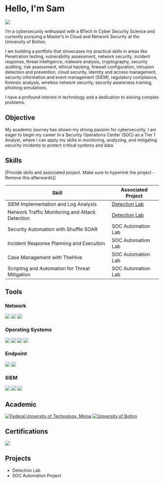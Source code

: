 # Hello, I'm Sam
<a href="[https://linkedin.com](https://www.linkedin.com/in/toluwase-owononi-a7b7421b2/)"><img src="https://img.shields.io/badge/-LinkedIn-0072b1?&style=for-the-badge&logo=linkedin&logoColor=white" /></a>

I’m a cybersecurity enthusiast with a BTech in Cyber Security Science and currently pursuing a Master’s in Cloud and Network Security at the University of Bolton.

I am building a portfolio that showcases my practical skills in areas like Penetration testing, vulnerability assessment, network security, incident response, threat intelligence, malware analysis, cryptography, security auditing, risk assessment, ethical hacking, firewall configuration, intrusion detection and prevention, cloud security, identity and access management, security information and event management (SIEM), regulatory compliance, forensic analysis, wireless network security, security awareness training, phishing simulations.

I have a profound interest in technology and a dedication to solving complex problems.

## Objective

My academic journey has shown my strong passion for cybersecurity. I am eager to begin my career in a Security Operations Center (SOC) as a Tier 1 Analyst, where I can apply my skills in monitoring, analyzing, and mitigating security incidents to protect critical systems and data.

## Skills
[Provide skills and associated project. Make sure to hyperlink the project - Remove this afterwards]]

| Skill                                         | Associated Project         |
|-----------------------------------------------|----------------------------|
| SIEM Implementation and Log Analysis          | <a href="https://google.com">Detection Lab</a>|
| Network Traffic Monitoring and Attack Detection | <a href="https://google.com">Detection Lab</a>|
| Security Automation with Shuffle SOAR         | SOC Automation Lab|
| Incident Response Planning and Execution      | SOC Automation Lab|
| Case Management with TheHive                  | SOC Automation Lab|
| Scripting and Automation for Threat Mitigation | SOC Automation Lab|

## Tools

### Network
<div>
    <img src="https://img.shields.io/badge/Wireshark-005F9E?style=for-the-badge&logo=wireshark&logoColor=white" />
    <img src="https://img.shields.io/badge/Nmap-005F9E?style=for-the-badge&logo=nmap&logoColor=white)" />
    <img src="https://img.shields.io/badge/Snort-005F9E?style=for-the-badge&logo=snort&logoColor=white)" />

</div>

### Operating Systems
<div>
    <img src="https://img.shields.io/badge/Kali%20Linux-557C94?style=for-the-badge&logo=kalilinux&logoColor=white" />
    <img src="https://img.shields.io/badge/Ubuntu-E95420?style=for-the-badge&logo=ubuntu&logoColor=white" />
    <img src="https://img.shields.io/badge/Parrot%20OS-10BB82?style=for-the-badge&logo=linux&logoColor=white" />
    <img src="https://img.shields.io/badge/Windows-0078D6?style=for-the-badge&logo=windows&logoColor=white" />

</div>

### Endpoint
<div>
    <img src="https://img.shields.io/badge/-Microsoft_Defender_for_Endpoint-00A4EF?&style=for-the-badge&logo=Microsoft&logoColor=white" />
    <img src="https://img.shields.io/badge/-Velociraptor-4B275F?&style=for-the-badge&logo=Velociraptor&logoColor=white" />
</div>

### SIEM
<div>
    <img src="https://img.shields.io/badge/-Splunk-000000?&style=for-the-badge&logo=Splunk&logoColor=white" />
    <img src="https://img.shields.io/badge/-Microsoft_Sentinel-0078D4?&style=for-the-badge&logo=Microsoft&logoColor=white" />
    <img src="https://img.shields.io/badge/-Elastic-005571?&style=for-the-badge&logo=Elastic&logoColor=white" />
</div>

## Academic
<div>
    
[![Federal University of Technology, Minna](https://img.shields.io/badge/Federal%20University%20Of%20Technology%20Minna-006747?style=for-the-badge)](https://futminna.edu.ng/)  [![University of Bolton](https://img.shields.io/badge/University%20of%20Bolton-005CAB?style=for-the-badge)](https://www.bolton.ac.uk/)

</div>

## Certifications
<div>

<img src="https://img.shields.io/badge/-Security%2B-FF0000?&style=for-the-badge&logo=CompTIA&logoColor=white" />

</div>

## Projects
- Detection Lab
- SOC Automation Project
